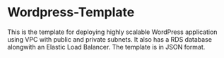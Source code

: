 # Wordpress-Template
This is the template for deploying highly scalable WordPress application using VPC with public and
private subnets. It also has a RDS database alongwith an Elastic Load Balancer.
The template is in JSON format.
